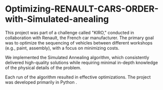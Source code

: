 # Optimizing-RENAULT-CARS-ORDER-with-Simulated-anealing
This project was part of a challenge called "KIRO," conducted in collaboration with Renault, the French car manufacturer. The primary goal was to optimize the sequencing of vehicles between different workshops (e.g., paint, assembly), with a focus on minimizing costs.

We implemented the Simulated Annealing algorithm, which consistently delivered high-quality solutions while requiring minimal in-depth knowledge of the physical details of the problem.

Each run of the algorithm resulted in effective optimizations. The project was developed primarily in Python .
